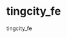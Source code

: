 <!--
 * @Author: Jason Shen
 * @Date: 2023-08-06 00:22:34
 * @Description: 卷死别人！
 * @FilePath: \undefinedc:\Users\申恒杰\Desktop\前端\uni-app\软件设计大赛\tingcity\README.md
-->
# tingcity_fe
tingcity_fe